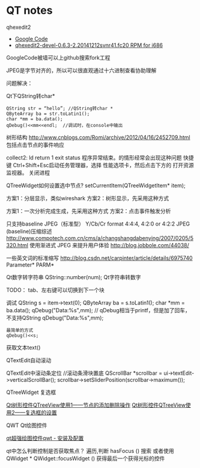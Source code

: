 QT notes
========


qhexedit2 
 * [Google Code](https://code.google.com/p/qhexedit2/)
 * [qhexedit2-devel-0.6.3-2.20141212svnr41.fc20 RPM for i686](http://hany.sk/~hany/RPM/f-updates-20-i386/qhexedit2-devel-0.6.3-2.20141212svnr41.fc20.i686.html)

 GoogleCode被墙可以上github搜索fork工程

 JPEG是字节对齐的，所以可以很直观通过十六进制查看协助理解



问题解决：

Qt下QString转char*
```
QString str = “hello”; //QString转char *  
QByteArray ba = str.toLatin1();  
char *mm = ba.data();  
qDebug()<<mm<<endl;  //调试时，在console中输出  
```

树形结构
http://www.cnblogs.com/Romi/archive/2012/04/16/2452709.html
包括点击节点的事件响应

collect2: ld return 1 exit status
程序异常结束。的情形经常会出现这种问题
快捷键 Ctrl+Shift+Esc启动任务管理器，选择 性能选项卡，然后点击下方的 打开资源监视器。 
关闭进程

QTreeWidget如何设置选中节点?
setCurrentItem(QTreeWidgetItem* item);

方案1：分层显示，类似wireshark
方案2：树形显示，先采用这种方式

方案1：一次分析完成生成，先采用这种方式
方案2：点击事件触发分析

只支持baseline JPEG（标准型） Y/Cb/Cr format 4:4:4, 4:2:0 or 4:2:2
JPEG (baseline)压缩综述 http://www.compotech.com.cn/cms/a/changshangdabenying/2007/0205/5320.html
使用渐进式 JPEG 来提升用户体验 http://blog.jobbole.com/44038/

一些英文词的标准缩写 http://blog.csdn.net/carpinter/article/details/6975740
Parameter*	PARM*


Qt数字转字符串
QString::number(num);
Qt字符串转数字

TODO：
tab、左右键可以切换到下一个块

调试
    QString s = item->text(0);
    QByteArray ba = s.toLatin1();
    char *mm = ba.data();
    qDebug("Data:%s",mm);
    // qDebug相当于printf，但是加了回车，不支持QString qDebug("Data:%s",mm);
    
    最简单的方式
    qDebug()<<s;
    
获取文本text()


QTextEdit自动滚动

QTextEdit中滚动条定位
//滚动条滑块置底
    QScrollBar *scrollbar = ui->textEdit->verticalScrollBar();
    scrollbar->setSliderPosition(scrollbar->maximum());

QTreeWidget 复选框

[Qt树形控件QTreeView使用1——节点的添加删除操作](http://blog.csdn.net/czyt1988/article/details/18996407)
[Qt树形控件QTreeView使用2——复选框的设置](http://blog.csdn.net/czyt1988/article/details/19171727)


QWT Qt绘图控件

[qt超强绘图控件qwt - 安装及配置](http://blog.csdn.net/czyt1988/article/details/11999985)


qt中怎么判断控制是否获取焦点？
遍历,判断 hasFocus () 搜索
或者使用 QWidget * QWidget::focusWidget () 获得最后一个获得光标的控件

